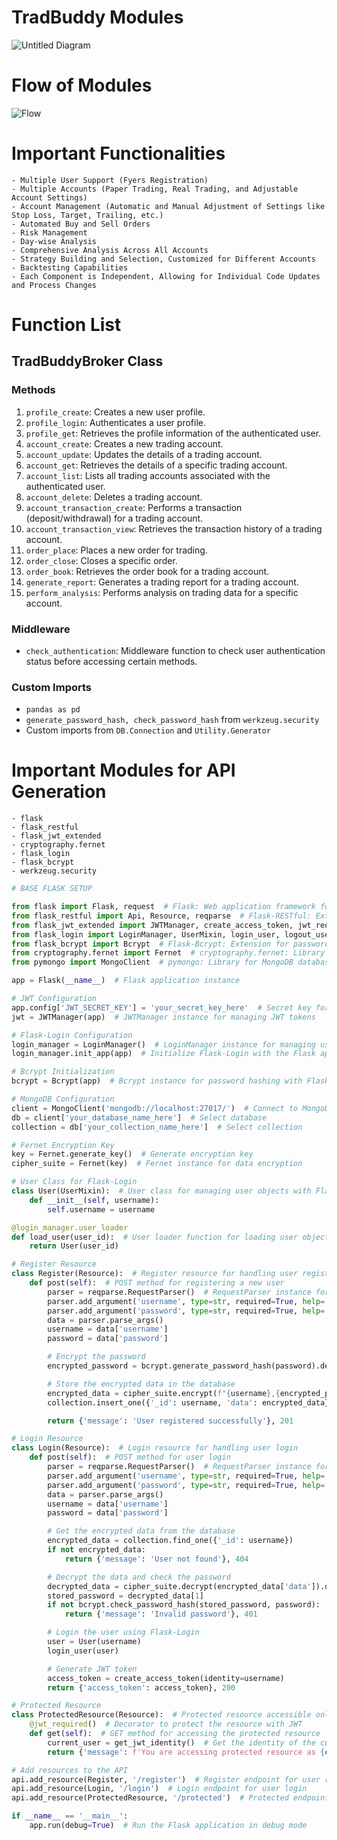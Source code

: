 # TradBuddy Modules
![Untitled Diagram](https://github.com/jay19patel/TradBuddy/assets/107461719/5a9a27d8-51b6-42b9-81a2-23200fc1c6b7)


# Flow of Modules
![Flow](https://github.com/jay19patel/TradBuddy/assets/107461719/3f474c5e-c226-42da-b6c9-11a455317f78)



# Important Functionalities

    - Multiple User Support (Fyers Registration)
    - Multiple Accounts (Paper Trading, Real Trading, and Adjustable Account Settings)
    - Account Management (Automatic and Manual Adjustment of Settings like Stop Loss, Target, Trailing, etc.)
    - Automated Buy and Sell Orders
    - Risk Management 
    - Day-wise Analysis
    - Comprehensive Analysis Across All Accounts
    - Strategy Building and Selection, Customized for Different Accounts
    - Backtesting Capabilities
    - Each Component is Independent, Allowing for Individual Code Updates and Process Changes



# Function List

## TradBuddyBroker Class

### Methods
1. `profile_create`: Creates a new user profile.
2. `profile_login`: Authenticates a user profile.
3. `profile_get`: Retrieves the profile information of the authenticated user.
4. `account_create`: Creates a new trading account.
5. `account_update`: Updates the details of a trading account.
6. `account_get`: Retrieves the details of a specific trading account.
7. `account_list`: Lists all trading accounts associated with the authenticated user.
8. `account_delete`: Deletes a trading account.
9. `account_transaction_create`: Performs a transaction (deposit/withdrawal) for a trading account.
10. `account_transaction_view`: Retrieves the transaction history of a trading account.
11. `order_place`: Places a new order for trading.
12. `order_close`: Closes a specific order.
13. `order_book`: Retrieves the order book for a trading account.
14. `generate_report`: Generates a trading report for a trading account.
15. `perform_analysis`: Performs analysis on trading data for a specific account.

### Middleware
- `check_authentication`: Middleware function to check user authentication status before accessing certain methods.

### Custom Imports
- `pandas as pd`
- `generate_password_hash, check_password_hash` from `werkzeug.security`
- Custom imports from `DB.Connection` and `Utility.Generator`






# Important Modules for API Generation

    - flask 
    - flask_restful 
    - flask_jwt_extended 
    - cryptography.fernet
    - flask_login 
    - flask_bcrypt 
    - werkzeug.security


```py
# BASE FLASK SETUP 

from flask import Flask, request  # Flask: Web application framework for creating web applications
from flask_restful import Api, Resource, reqparse  # Flask-RESTful: Extension for building REST APIs
from flask_jwt_extended import JWTManager, create_access_token, jwt_required, get_jwt_identity  # Flask-JWT-Extended: Extension for JSON Web Tokens (JWT) support
from flask_login import LoginManager, UserMixin, login_user, logout_user  # Flask-Login: Extension for managing user authentication
from flask_bcrypt import Bcrypt  # Flask-Bcrypt: Extension for password hashing
from cryptography.fernet import Fernet  # cryptography.fernet: Library for data encryption
from pymongo import MongoClient  # pymongo: Library for MongoDB database interaction

app = Flask(__name__)  # Flask application instance

# JWT Configuration
app.config['JWT_SECRET_KEY'] = 'your_secret_key_here'  # Secret key for JWT token encoding and decoding
jwt = JWTManager(app)  # JWTManager instance for managing JWT tokens

# Flask-Login Configuration
login_manager = LoginManager()  # LoginManager instance for managing user authentication with Flask-Login
login_manager.init_app(app)  # Initialize Flask-Login with the Flask app

# Bcrypt Initialization
bcrypt = Bcrypt(app)  # Bcrypt instance for password hashing with Flask-Bcrypt

# MongoDB Configuration
client = MongoClient('mongodb://localhost:27017/')  # Connect to MongoDB server
db = client['your_database_name_here']  # Select database
collection = db['your_collection_name_here']  # Select collection

# Fernet Encryption Key
key = Fernet.generate_key()  # Generate encryption key
cipher_suite = Fernet(key)  # Fernet instance for data encryption

# User Class for Flask-Login
class User(UserMixin):  # User class for managing user objects with Flask-Login
    def __init__(self, username):
        self.username = username

@login_manager.user_loader
def load_user(user_id):  # User loader function for loading user objects from the database
    return User(user_id)

# Register Resource
class Register(Resource):  # Register resource for handling user registration
    def post(self):  # POST method for registering a new user
        parser = reqparse.RequestParser()  # RequestParser instance for parsing request data
        parser.add_argument('username', type=str, required=True, help='Username is required')  # Parse username from request
        parser.add_argument('password', type=str, required=True, help='Password is required')  # Parse password from request
        data = parser.parse_args()
        username = data['username']
        password = data['password']

        # Encrypt the password
        encrypted_password = bcrypt.generate_password_hash(password).decode('utf-8')

        # Store the encrypted data in the database
        encrypted_data = cipher_suite.encrypt(f"{username},{encrypted_password}".encode())
        collection.insert_one({'_id': username, 'data': encrypted_data})

        return {'message': 'User registered successfully'}, 201

# Login Resource
class Login(Resource):  # Login resource for handling user login
    def post(self):  # POST method for user login
        parser = reqparse.RequestParser()  # RequestParser instance for parsing request data
        parser.add_argument('username', type=str, required=True, help='Username is required')  # Parse username from request
        parser.add_argument('password', type=str, required=True, help='Password is required')  # Parse password from request
        data = parser.parse_args()
        username = data['username']
        password = data['password']

        # Get the encrypted data from the database
        encrypted_data = collection.find_one({'_id': username})
        if not encrypted_data:
            return {'message': 'User not found'}, 404

        # Decrypt the data and check the password
        decrypted_data = cipher_suite.decrypt(encrypted_data['data']).decode().split(',')
        stored_password = decrypted_data[1]
        if not bcrypt.check_password_hash(stored_password, password):
            return {'message': 'Invalid password'}, 401

        # Login the user using Flask-Login
        user = User(username)
        login_user(user)

        # Generate JWT token
        access_token = create_access_token(identity=username)
        return {'access_token': access_token}, 200

# Protected Resource
class ProtectedResource(Resource):  # Protected resource accessible only with a valid JWT token
    @jwt_required()  # Decorator to protect the resource with JWT
    def get(self):  # GET method for accessing the protected resource
        current_user = get_jwt_identity()  # Get the identity of the current user from the JWT token
        return {'message': f'You are accessing protected resource as {current_user}'}, 200

# Add resources to the API
api.add_resource(Register, '/register')  # Register endpoint for user registration
api.add_resource(Login, '/login')  # Login endpoint for user login
api.add_resource(ProtectedResource, '/protected')  # Protected endpoint accessible only with a valid JWT token

if __name__ == '__main__':
    app.run(debug=True)  # Run the Flask application in debug mode

```
